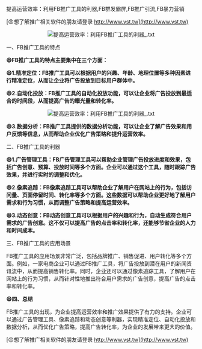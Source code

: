 提高运营效率：利用FB推广工具的利器,FB群发霸屏,FB推广引流,FB暴力营销

[😍想了解推广相关软件的朋友请登录 http://www.vst.tw](http://www.vst.tw)

 <center><img src="https://vst.tw/MP4/tuiguang/png/4.png" alt="提高运营效率：利用FB推广工具的利器_.txt"></center>

一、FB推广工具的特点

**😄FB推广工具的特点主要集中在三个方面：**

**😄1.精准定位：FB推广工具可以根据用户的兴趣、年龄、地理位置等多种因素进行精准定位，从而让企业将广告投放到目标用户群体中。**

**😄2.自动化投放：FB推广工具的自动化投放功能，可以让企业将广告投放到最适合的时间段，从而提高广告的曝光量和转化率。**

 <center><img src="https://vst.tw/MP4/tuiguang/png/6.png" alt="提高运营效率：利用FB推广工具的利器_.txt"></center>

**😄3.数据分析：FB推广工具提供的数据分析功能，可以让企业了解广告效果和用户反馈等信息，从而帮助企业优化广告策略和提升运营效率。**

二、FB推广工具的利器

**😄1.广告管理工具：FB广告管理工具可以帮助企业管理广告投放进度和效果，包括广告创意、预算、投放时间等多个方面。企业可以通过这个工具，随时跟踪广告效果，并进行实时的调整和优化。**

**😄2.像素追踪：FB像素追踪工具可以帮助企业了解用户在网站上的行为，包括访问量、页面停留时间、转化率等多个方面。这些数据可以帮助企业更好地了解用户需求和行为习惯，从而调整广告策略和提高运营效率。**

**😄3.动态创意：FB动态创意工具可以根据用户的兴趣和行为，自动生成符合用户需求的广告创意。这不仅可以提高广告的点击率和转化率，还能够节省企业的人力和时间成本。**

三、FB推广工具的应用场景

FB推广工具的应用场景非常广泛，包括品牌推广、销售促进、用户转化等多个方面。例如，一家电商企业可以通过FB推广工具，将广告投放到潜在用户的新闻资讯流中，从而提高销售转化率。同时，企业还可以通过像素追踪工具，了解用户在网站上的行为习惯，从而针对性地推出符合用户需求的广告创意，提高广告的点击率和转化率。

**😄四、总结**

FB推广工具的出现，为企业提高运营效率和推广效果提供了有力的支持。企业可以通过广告管理工具、像素追踪和动态创意等利器，实现精准定位、自动化投放和数据分析，从而优化广告策略，提高广告转化率，为企业的发展带来更大的价值。

[😍想了解推广相关软件的朋友请登录 http://www.vst.tw](http://www.vst.tw)



